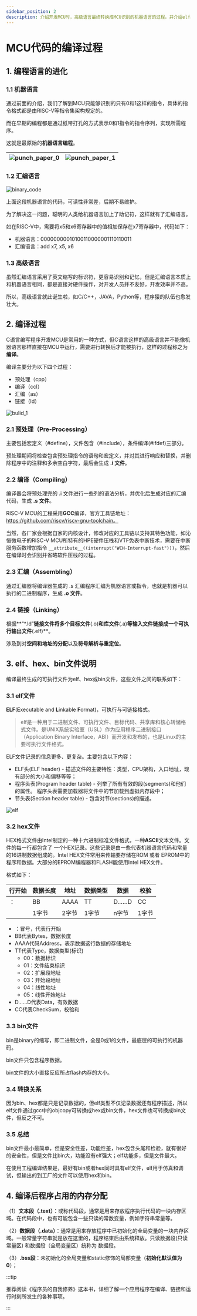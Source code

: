 ```yaml
---
sidebar_position: 2
description: 介绍开发MCU时，高级语言最终转换成MCU识别的机器语言的过程。并介绍elf、hex、bin三种MCU目标文件格式。
---
```


# MCU代码的编译过程

## 1. 编程语言的进化

### 1.1 机器语言

通过前面的介绍，我们了解到MCU只能够识别的只有0和1这样的指令，具体的指令格式都是由RISC-V等指令集架构规定的。

而在早期的编程都是通过纸带打孔的方式表示0和1指令的指令序列，实现所需程序。

这就是最原始的**机器语言编程**。

| ![punch_paper_0](img\punch_paper_0.jpg) | ![punch_paper_1](img\punch_paper_1.jpg) |
| --------------------------------------- | --------------------------------------- |

### 1.2 汇编语言

![binary_code](img\binary_code.png)

上面这段机器语言的代码，可读性非常差，后期不易维护。

为了解决这一问题，聪明的人类给机器语言加上了助记符，这样就有了汇编语言。

如在RISC-V中，需要将x5和x6寄存器中的值相加保存在x7寄存器中，代码如下：

- 机器语言：00000000010100110000001110110011 
- 汇编语言：add x7, x5, x6



### 1.3 高级语言

虽然汇编语言采用了英文缩写的标识符，更容易识别和记忆，但是汇编语言本质上和机器语言相同，都是直接对硬件操作，对开发人员并不友好，开发效率并不高。

所以，高级语言就此诞生啦，如C/C++，JAVA，Python等，程序猿的队伍也愈发壮大。



## 2. 编译过程

C语言编写程序开发MCU是常用的一种方式，但C语言这样的高级语言并不能像机器语言那样直接在MCU中运行，需要进行转换后才能被执行，这样的过程称之为**编译**。

编译主要分为以下四个过程：

- 预处理（cpp）
- 编译（ccl）
- 汇编（as）
- 链接（ld）

![bulid_1](img\bulid_1.png)

### 2.1 预处理（Pre-Processing）

主要包括宏定义（#define），文件包含（#include），条件编译(#ifdef)三部分。

预处理期间将检查包含预处理指令的语句和宏定义，并对其进行响应和替换，并删除程序中的注释和多余空白字符，最后会生成 **.i 文件**。

### 2.2 编译（Compiling）

编译器会将预处理完的 .i 文件进行一些列的语法分析，并优化后生成对应的汇编代码，生成 **.s 文件**。

RISC-V  MCU的工程采用**GCC**编译，官方工具链地址：https://github.com/riscv/riscv-gnu-toolchain。

当然，各厂家会根据自家的内核设计，修改对应的工具链以支持其特色功能，如沁恒微电子的RISC-V MCU所特有的HPE硬件压栈和VTF免表中断技术，需要在中断服务函数增加指令 `__attribute__((interrupt("WCH-Interrupt-fast")))`，然后在编译时会识别并省略软件压栈的过程。

### 2.3 汇编（Assembling）

通过汇编器将编译器生成的 .s 汇编程序汇编为机器语言或指令，也就是机器可以执行的二进制程序，生成 **.o 文件**。

### 2.4 链接（Linking）

根据**“\*.ld”**链接文件将多个目标文件**(.o)**和库文件**(.a)**等输入文件链接成一个可执行输出文件**(.elf)**。

涉及到对**空间和地址的分配**以及**符号解析与重定位**。

## 3. elf、hex、bin文件说明

编译最终生成的可执行文件为elf、hex或bin文件，这些文件之间的联系如下：

### 3.1 elf文件

**ELF**(**E**xecutable and **L**inkable **F**ormat)，可执行与可链接格式。

> elf是一种用于二进制文件、可执行文件、目标代码、共享库和核心转储格式文件。是UNIX系统实验室（USL）作为应用程序二进制接口（Application Binary Interface，ABI）而开发和发布的，也是Linux的主要可执行文件格式。

ELF文件记录的信息更多、更复杂。主要包含以下内容：

- ELF头(ELF header) - 描述文件的主要特性：类型，CPU架构，入口地址，现有部分的大小和偏移等等；
- 程序头表(Program header table) - 列举了所有有效的段(segments)和他们的属性。 程序头表需要加载器将文件中的节加载到虚拟内存段中；
- 节头表(Section header table) - 包含对节(sections)的描述。

![elf](img\elf.png)

### 3.2 hex文件

HEX格式文件由Intel制定的一种十六进制标准文件格式，一种**ASCII**文本文件。文件的每一行都包含了 一个HEX记录。这些记录是由一些代表机器语言代码和常量的16进制数据组成的。Intel HEX文件常用来传输要存储在ROM 或者 EPROM中的程序和数据。大部分的EPROM编程器和FLASH能使用Intel HEX文件。

格式如下：

| 行开始 | 数据长度 | 地址  | 数据类型 | 数据  | 校验  |
| ------ | -------- | ----- | -------- | ----- | ----- |
| ：     | BB       | AAAA  | TT       | D……D  | CC    |
|        | 1字节    | 2字节 | 1字节    | n字节 | 1字节 |

- ：冒号，代表行开始
- BB代表Bytes，数据长度
- AAAA代码Address，表示数据这行数据的存储地址
- TT代表Type，数据类型(标识)
    - 00：数据标识
    - 01：文件结束标识
    - 02：扩展段地址
    - 03：开始段地址
    - 04：线性地址
    - 05：线性开始地址
- D……D代表Data，有效数据
- CC代表CheckSum，校验和

### 3.3 bin文件

bin是binary的缩写，即二进制文件，全是0或1的文件，最底层的可执行的机器码。

bin文件只包含程序数据。

bin文件的大小直接反应所占flash内存的大小。

### 3.4 转换关系

因为bin、hex都是只是记录数据的，但elf类型不仅记录数据还有程序描述，所以elf文件通过gcc中的objcopy可转换成hex或bin文件，hex文件也可转换成bin文件，但反之不可。

### 3.5 总结

bin文件最小最简单，但是安全性差，功能性差，hex包含头尾和检验，就有很好的安全性，但是文件比bin大，功能没有elf强大；elf功能多，但是文件最大。

在使用工程编译结果是，最好有bin或者hex同时具有elf文件，elf用于仿真和调试，但输出的到工厂的文件可以使用hex和bin。

## 4. 编译后程序占用的内存分配

（1）**文本段（.text）**：或称代码段，通常是用来存放程序执行代码的一块内存区域。在代码段中，也有可能包含一些只读的常数变量，例如字符串常量等。

（2）**数据段（.data）**：通常是用来存放程序中已初始化的全局变量的一块内存区域。一般常量字符串就是放在这里的，程序结束后由系统释放。只读数据段(只读常量区) 和数据段（全局变量区）统称为 数据段。

（3）**.bss段**：未初始化的全局变量和static修饰的局部变量（**初始化默认值为0**）；



:::tip

推荐阅读《程序员的自我修养》这本书，详细了解一个应用程序在编译、链接和运行时刻所发生的各种事项。

:::



